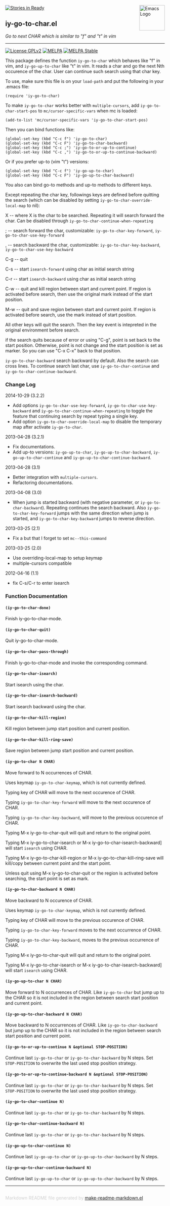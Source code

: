 [![Stories in Ready](https://badge.waffle.io/doitian/iy-go-to-char.png?label=ready&title=Ready)](https://waffle.io/doitian/iy-go-to-char)
<a href="https://github.com/doitian/iy-go-to-char"><img src="https://www.gnu.org/software/emacs/images/emacs.png" alt="Emacs Logo" width="80" height="80" align="right"></a>
## iy-go-to-char.el
*Go to next CHAR which is similar to "f" and "t" in vim*

---
[![License GPLv2](https://img.shields.io/badge/license-GPL_v2-green.svg)](http://www.gnu.org/licenses/gpl-2.0.html)
[![MELPA](http://melpa.org/packages/iy-go-to-char-badge.svg)](http://melpa.org/#/iy-go-to-char)
[![MELPA Stable](http://stable.melpa.org/packages/iy-go-to-char-badge.svg)](http://stable.melpa.org/#/iy-go-to-char)

This package defines the function `iy-go-to-char` which behaves like "f" in
vim, and `iy-go-up-to-char` like "t" in vim.  It reads a char and go the
next Nth occurence of the char.  User can continue such search using that
char key.

To use, make sure this file is on your `load-path` and put the
following in your .emacs file:

    (require 'iy-go-to-char)

To make `iy-go-to-char` works better with `multiple-cursors`, add
`iy-go-to-char-start-pos` to `mc/cursor-specific-vars` when mc is loaded:

    (add-to-list 'mc/cursor-specific-vars 'iy-go-to-char-start-pos)

Then you can bind functions like:

    (global-set-key (kbd "C-c f") 'iy-go-to-char)
    (global-set-key (kbd "C-c F") 'iy-go-to-char-backward)
    (global-set-key (kbd "C-c ;") 'iy-go-to-or-up-to-continue)
    (global-set-key (kbd "C-c ,") 'iy-go-to-or-up-to-continue-backward)

Or if you prefer up-to (vim "t") versions:

    (global-set-key (kbd "C-c f") 'iy-go-up-to-char)
    (global-set-key (kbd "C-c F") 'iy-go-up-to-char-backward)

You also can bind go-to methods and up-to methods to different keys.

Except repeating the char key, followings keys are defined before
quitting the search (which can be disabled by setting
`iy-go-to-char-override-local-map` to nil):

   X   -- where X is the char to be searched. Repeating it will search
          forward the char. Can be disabled through
          `iy-go-to-char-continue-when-repeating`

   ;   -- search forward the char, customizable:
          `iy-go-to-char-key-forward`, `iy-go-to-char-use-key-forward`

   ,   -- search backward the char, customizable:
          `iy-go-to-char-key-backward`, `iy-go-to-char-use-key-backward`

   C-g -- quit

   C-s -- start `isearch-forward` using char as initial search
          string

   C-r -- start `isearch-backward` using char as initial search
          string

   C-w -- quit and kill region between start and current point.  If region is
          activated before search, then use the original mark instead of the
          start position.

   M-w -- quit and save region between start and current point.  If region is
          activated before search, use the mark instead of start position.

All other keys will quit the search.  Then the key event is
intepreted in the original environment before search.

if the search quits because of error or using "C-g", point is set
back to the start position.  Otherwise, point is not change and the
start position is set as marker.  So you can use "C-x C-x" back to
that position.

`iy-go-to-char-backward` search backward by default.  Also the search can
cross lines.  To continue search last char, use `iy-go-to-char-continue` and
`iy-go-to-char-continue-backward`.

### Change Log

2014-10-29 (3.2.2)

   - Add options `iy-go-to-char-use-key-forward`,
     `iy-go-to-char-use-key-backward` and
     `iy-go-to-char-continue-when-repeating` to toggle the feature that
     continuing search by repeat typing a single key.
   - Add option `iy-go-to-char-override-local-map` to disable the temporary
     map after activate `iy-go-to-char`.

2013-04-28 (3.2.1)

   - Fix documentations.
   - Add up-to versions: `iy-go-up-to-char`, `iy-go-up-to-char-backward`,
     `iy-go-up-to-char-continue` and `iy-go-up-to-char-continue-backward`.

2013-04-28 (3.1)

   - Better integration with `multiple-cursors`.
   - Refactoring documentations.

2013-04-08 (3.0)

   - When jump is started backward (with negative parameter, or
     `iy-go-to-char-backward`). Repeating continues the search
     backward. Also `iy-go-to-char-key-forward` jumps with the same
     direction when jump is started, and `iy-go-to-char-key-backward` jumps
     to reverse direction.

2013-03-25 (2.1)
   - Fix a but that I forget to set `mc--this-command`

2013-03-25 (2.0)
   - Use overriding-local-map to setup keymap
   - multiple-cursors compatible

2012-04-16 (1.1)
   - fix C-s/C-r to enter isearch

### Function Documentation


#### `(iy-go-to-char-done)`

Finish iy-go-to-char-mode.

#### `(iy-go-to-char-quit)`

Quit iy-go-to-char-mode.

#### `(iy-go-to-char-pass-through)`

Finish iy-go-to-char-mode and invoke the corresponding command.

#### `(iy-go-to-char-isearch)`

Start isearch using the char.

#### `(iy-go-to-char-isearch-backward)`

Start isearch backward using the char.

#### `(iy-go-to-char-kill-region)`

Kill region between jump start position and current position.

#### `(iy-go-to-char-kill-ring-save)`

Save region between jump start position and current position.

#### `(iy-go-to-char N CHAR)`

Move forward to N occurrences of CHAR.

Uses keymap `iy-go-to-char-keymap`, which is not currently defined.


Typing key of CHAR will move to the next occurence of CHAR.

Typing `iy-go-to-char-key-forward` will move to the next
occurence of CHAR.

Typing `iy-go-to-char-key-backward`, will move to the previous
occurence of CHAR.

Typing M-x iy-go-to-char-quit will quit and return to the
original point.

Typing M-x iy-go-to-char-isearch or
M-x iy-go-to-char-isearch-backward] will start `isearch` using
CHAR.

Typing M-x iy-go-to-char-kill-region or
M-x iy-go-to-char-kill-ring-save will kill/copy between current
point and the start point.

Unless quit using M-x iy-go-to-char-quit or the region is
activated before searching, the start point is set as mark.

#### `(iy-go-to-char-backward N CHAR)`

Move backward to N occurence of CHAR.

Uses keymap `iy-go-to-char-keymap`, which is not currently defined.


Typing key of CHAR will move to the previous occurence of CHAR.

Typing `iy-go-to-char-key-forward` moves to the next occurrence
of CHAR.

Typing `iy-go-to-char-key-backward`, moves to the previous
occurrence of CHAR.

Typing M-x iy-go-to-char-quit will quit and return to the
original point.

Typing M-x iy-go-to-char-isearch or
M-x iy-go-to-char-isearch-backward] will start `isearch` using
CHAR.

#### `(iy-go-up-to-char N CHAR)`

Move forward to N occurrences of CHAR.
Like `iy-go-to-char` but jump up to the CHAR so it is
not included in the region between search start position and
current point.

#### `(iy-go-up-to-char-backward N CHAR)`

Move backward to N occurrences of CHAR.
Like `iy-go-to-char-backward` but jump up to the CHAR so it is
not included in the region between search start position and
current point.

#### `(iy-go-to-or-up-to-continue N &optional STOP-POSITION)`

Continue last `iy-go-to-char` or `iy-go-to-char-backward` by N steps.
Set `STOP-POSITION` to overwrite the last used stop position strategy.

#### `(iy-go-to-or-up-to-continue-backward N &optional STOP-POSITION)`

Continue last `iy-go-to-char` or `iy-go-to-char-backward` by N steps.
Set `STOP-POSITION` to overwrite the last used stop position strategy.

#### `(iy-go-to-char-continue N)`

Continue last `iy-go-to-char` or `iy-go-to-char-backward` by N steps.

#### `(iy-go-to-char-continue-backward N)`

Continue last `iy-go-to-char` or `iy-go-to-char-backward` by N steps.

#### `(iy-go-up-to-char-continue N)`

Continue last `iy-go-up-to-char` or `iy-go-up-to-char-backward` by N steps.

#### `(iy-go-up-to-char-continue-backward N)`

Continue last `iy-go-up-to-char` or `iy-go-up-to-char-backward` by N steps.

-----
<div style="padding-top:15px;color: #d0d0d0;">
Markdown README file generated by
<a href="https://github.com/mgalgs/make-readme-markdown">make-readme-markdown.el</a>
</div>
